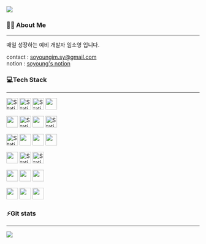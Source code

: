 <img src="https://capsule-render.vercel.app/api?type=Waving&color=6d9eeb&height=300&section=header&text=soyoung's%20git&fontSize=90&fontColor=FFFFFF" />


### <!--<img src="https://notion-emojis.s3-us-west-2.amazonaws.com/prod/svg-twitter/1f647-1f3fc-200d-2640-fe0f.svg" style="height:30px;">-->🙇‍♀️ About Me
----------------------------------------------------------
매일 성장하는 예비 개발자 임소영 입니다.

contact : soyoungim.sy@gmail.com  
notion  : <a href="https://www.notion.so/7a1f494713cc44a194efb15dbc06a0bf">soyoung's notion</a> 



### 💻Tech Stack
----------------------------------------------------------------
<img alt="Static Badge" src="https://img.shields.io/badge/HTML-%23E34F26?logo=HTML5&logoColor=white" style="height:30px;"> <img alt="Static Badge" src="https://img.shields.io/badge/CSS-%231572B6?logo=CSS3&logoColor=white" style="height:30px;"> <img alt="Static Badge" src="https://img.shields.io/badge/JavaScript-black?logo=javascript&logoColor=%23F7DF1E" style="height:30px;"> <img src="https://img.shields.io/badge/jQuery-0769AD?logo=jQuery&logoColor=white" style="height:30px;"/>

<img src="https://img.shields.io/badge/java-007396?logo=java&logoColor=white" style="height:30px;"/> <img alt="Static Badge" src="https://img.shields.io/badge/Python-%233776AB?logo=python&logoColor=yellow" style="height:30px;"> <img src="https://img.shields.io/badge/PyCharm-000000?logo=PyCharm&logoColor=white" style="height:30px;"/> <img alt="Static Badge" src="https://img.shields.io/badge/SPRING-%236DB33F?logo=Spring&logoColor=white" style="height:30px;"> 
    
<img alt="Static Badge" src="https://img.shields.io/badge/DBeaver-%23382923?logo=DBeaver&logoColor=white" style="height:30px;"> <img src="https://img.shields.io/badge/django-092E20?logo=django&logoColor=white" style="height:30px;"/> <img src="https://img.shields.io/badge/MySQL-4479A1?logo=MySQL&logoColor=white" style="height:30px;"/>  <img src="https://img.shields.io/badge/ORACLE-F80000?logo=oracle&logoColor=white" style="height:30px;"/>

<img src="https://img.shields.io/badge/GitHub-181717?logo=GitHub&logoColor=white" style="height:30px;"/> <img alt="Static Badge" src="https://img.shields.io/badge/Git-%23F05032?logo=Git&logoColor=white" style="height:30px;"> <img alt="Static Badge" src="https://img.shields.io/badge/Slack-%234A154B?logo=slack&logoColor=white" style="height:30px;"> 

<img src="https://img.shields.io/badge/tensorflow-%23FF6F00?logo=tensorflow&logoColor=white" style="height:30px;"> <img src="https://img.shields.io/badge/Keras-%23D00000?logo=keras&logoColor=white" style="height:30px;"> <img src="https://img.shields.io/badge/Pytorch-%23EE4C2C?logo=pytorch&logoColor=white" style="height:30px;">

<img src="https://img.shields.io/badge/Amazon AWS-%23232F3E?logo=amazonwebservices&logoColor=white" style="height:30px;"/> <img src="https://img.shields.io/badge/Gunicorn-%23499848?logo=gunicorn&logoColor=white" style="height:30px;"/> <img src="https://img.shields.io/badge/Nginx-%23009639?logo=nginx&logoColor=white" style="height:30px;"/> 

### ⚡Git stats
------------------------------------------------------------
<img src="https://github-readme-stats.vercel.app/api?username=SOYOUNGdev&show_icons=true&count_private=true"/>
